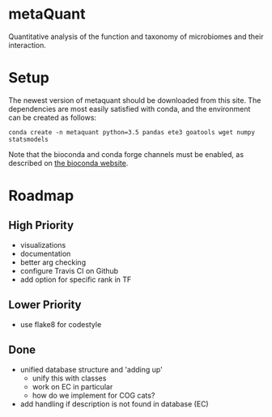 # metaQuant

Quantitative analysis of the function and taxonomy of microbiomes and their interaction.

# Setup

The newest version of metaquant should be downloaded from this site.
The dependencies are most easily satisfied with conda, and the environment can
be created as follows:

`
conda create -n metaquant python=3.5 pandas ete3 goatools wget numpy statsmodels
`

Note that the bioconda and conda forge channels must be enabled,
as described on [the bioconda website](https://bioconda.github.io/#set-up-channels).

# Roadmap

## High Priority
- visualizations
- documentation
- better arg checking
- configure Travis CI on Github
- add option for specific rank in TF

## Lower Priority
- use flake8 for codestyle

## Done
- unified database structure and 'adding up'
    - unify this with classes
    - work on EC in particular
    - how do we implement for COG cats?
- add handling if description is not found in database (EC)

